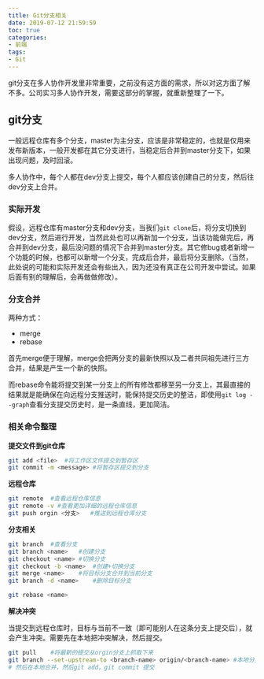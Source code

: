 ```yaml
---
title: Git分支相关
date: 2019-07-12 21:59:59
toc: true
categories:
- 前端
tags:
- Git
---
```


git分支在多人协作开发里非常重要，之前没有这方面的需求，所以对这方面了解不多。公司实习多人协作开发，需要这部分的掌握，就重新整理了一下。

<!--more-->

## git分支

一般远程仓库有多个分支，master为主分支，应该是非常稳定的，也就是仅用来发布新版本，一般开发都在其它分支进行，当稳定后合并到master分支下，如果出现问题，及时回滚。

多人协作中，每个人都在dev分支上提交，每个人都应该创建自己的分支，然后往dev分支上合并。


### 实际开发

假设，远程仓库有master分支和dev分支，当我们`git clone`后，将分支切换到dev分支，然后进行开发，当然此处也可以再新加一个分支，当该功能做完后，再合并到dev分支，最后没问题的情况下合并到master分支。其它修bug或者新增一个功能的时候，也都可以新增一个分支，完成后合并，最后将分支删除。（当然，此处说的可能和实际开发还会有些出入，因为还没有真正在公司开发中尝试。如果后面有别的理解后，会再做做修改）。

### 分支合并

两种方式：
* merge
* rebase

首先merge便于理解，merge会把两分支的最新快照以及二者共同祖先进行三方合并，结果是产生一个新的快照。

而rebase命令能将提交到某一分支上的所有修改都移至另一分支上，其最直接的结果就是能确保在向远程分支推送时，能保持提交历史的整洁，即使用`git log --graph`查看分支提交历史时，是一条直线，更加简洁。

### 相关命令整理

<b>提交文件到git仓库</b>

```bash
git add <file>  #将工作区文件提交到暂存区
git commit -m <message> #将暂存区提交到分支
```

<b>远程仓库</b>

```bash
git remote  #查看远程仓库信息
git remote -v #查看更加详细的远程仓库信息
git push orgin <分支>   #推送到远程仓库分支
```

<b>分支相关</b>

```bash
git branch  #查看分支
git branch <name>   #创建分支
git checkout <name> #切换分支
git checkout -b <name>  #创建+切换分支
git merge <name>    #将目标分支合并到当前分支
git branch -d <name>    #删除目标分支

git rebase <name>
```

<b>解决冲突</b>

当提交到远程仓库时，目标与当前不一致（即可能别人在这条分支上提交后），就会产生冲突。需要先在本地把冲突解决，然后提交。

```bash
git pull    #将最新的提交从orgin分支上抓取下来
git branch --set-upstream-to <branch-name> origin/<branch-name> #本地分支与远程分支链接
# 然后在本地合并，然后git add，git commit 提交
```